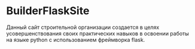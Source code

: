 # BuilderFlaskSite
Данный сайт строительной организации создается в целях усовершенствования своих практических навыков в освоении работы на языке python с использованием фреймворка flask. 
